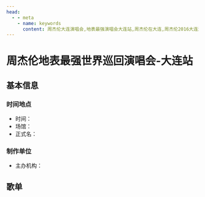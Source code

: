 ```yaml
---
head:
  - - meta
    - name: keywords
      content: 周杰伦大连演唱会,地表最强演唱会大连站,周杰伦在大连,周杰伦2016大连演唱会
---
```



# 周杰伦地表最强世界巡回演唱会-大连站

## 基本信息

### 时间地点
- 时间：
- 场馆：
- 正式名：

### 制作单位
- 主办机构：

## 歌单